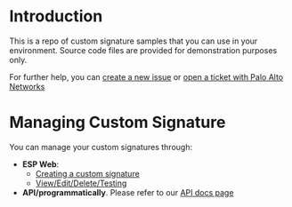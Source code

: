# Introduction

This is a repo of custom signature samples that you can use in your environment.
Source code files are provided for demonstration purposes only.

For further help, you can [create a new issue](https://github.com/PaloAltoNetworks/evident-custom-signatures/issues/new)
or [open a ticket with Palo Alto Networks](https://live.paloaltonetworks.com/t5/Support-Articles/Opening-a-Case-with-Customer-Support/ta-p/65755)

# Managing Custom Signature

You can manage your custom signatures through:
- **ESP Web**:
  - [Creating a custom signature](https://www.paloaltonetworks.com/documentation/evident/evident-web-reference/control-panel/custom-signatures/new-custom-signatures.html)
  - [View/Edit/Delete/Testing](https://www.paloaltonetworks.com/documentation/evident/evident-web-reference/control-panel/custom-signatures/lifecycle-of-a-custom-signature)
- **API/programmatically**. Please refer to our [API docs page](https://api-docs.evident.io/#custom-signatures)

